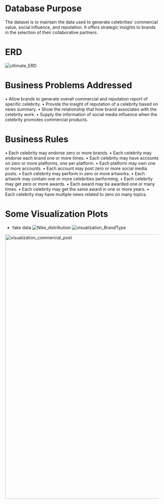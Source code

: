 # Database Purpose
The dataset is to maintain the data used to generate celebrities’ commercial value, social influence, and reputation. It offers strategic insights to brands in the selection of their collaborative partners.
# ERD
![ultimate_ERD](https://github.com/YannisCS/Celebrity-Evaluation-Database/assets/34790986/87790b01-45c4-4d69-9ffc-96463418c000)

# Business Problems Addressed
•	Allow brands to generate overall commercial and reputation report of specific celebrity.
•	Provide the insight of reputation of a celebrity based on news summary.
•	Show the relationship that how brand associates with the celebrity work.
•	Supply the information of social media influence when the celebrity promotes commercial products.

# Business Rules
•	Each celebrity may endorse zero or more brands.
•	Each celebrity may endorse each brand one or more times.
•	Each celebrity may have accounts on zero or more platforms, one per platform.
•	Each platform may own one or more accounts.
•	Each account may post zero or more social media posts.
•	Each celebrity may perform in zero or more artworks.
•	Each artwork may contain one or more celebrities performing.
•	Each celebrity may get zero or more awards.
•	Each award may be awarded one or many times.
•	Each celebrity may get the same award in one or more years.
•	Each celebrity may have multiple news related to zero on many topics.

# Some Visualization Plots 
* fake data
![Nike_distribution](https://github.com/YannisCS/Celebrity-Database-for-Brand-Endorsement/assets/34790986/85c573b8-1040-499a-9989-507d9efad383)
![visualization_BrandType](https://github.com/YannisCS/Celebrity-Database-for-Brand-Endorsement/assets/34790986/5b34ab83-b9e1-4bd8-9678-384375a53d82)
<img width="867" alt="visualization_commercial_post" src="https://github.com/YannisCS/Celebrity-Database-for-Brand-Endorsement/assets/34790986/0340b6a9-fd3e-4236-b140-2cb744deb4b3">
